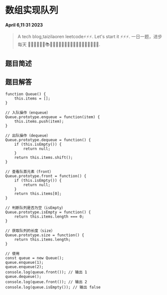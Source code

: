 # 数组实现队列
#### April 6,11:31 2023


> A tech blog,taizilaoren leetcode⚡⚡⚡.
> Let's start it ⚡⚡⚡.
> 一日一题，进步每天 📔📕📖📗📘📙📚📓📒📃📜📄🔖🍊🍋🍎🍑🍉🥦🌽🥙🤩😚🤗.

## 题目简述

## 题目解答

```
function Queue() {
    this.items = [];
}

// 入队操作（enqueue）
Queue.prototype.enqueue = function(item) {
    this.items.push(item);
}

// 出队操作（dequeue）
Queue.prototype.dequeue = function() {
    if (this.isEmpty()) {
        return null;
    }
    return this.items.shift();
}

// 查看队首元素（front）
Queue.prototype.front = function() {
    if (this.isEmpty()) {
        return null;
    }
    return this.items[0];
}

// 判断队列是否为空（isEmpty）
Queue.prototype.isEmpty = function() {
    return this.items.length === 0;
}

// 获取队列的长度（size）
Queue.prototype.size = function() {
    return this.items.length;
}

// 使用
const queue = new Queue();
queue.enqueue(1);
queue.enqueue(2);
console.log(queue.front()); // 输出 1
queue.dequeue();
console.log(queue.front()); // 输出 2
console.log(queue.isEmpty()); // 输出 false

```